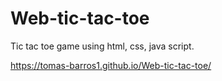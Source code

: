 # Web-tic-tac-toe
Tic tac toe game using html, css, java script.

https://tomas-barros1.github.io/Web-tic-tac-toe/
